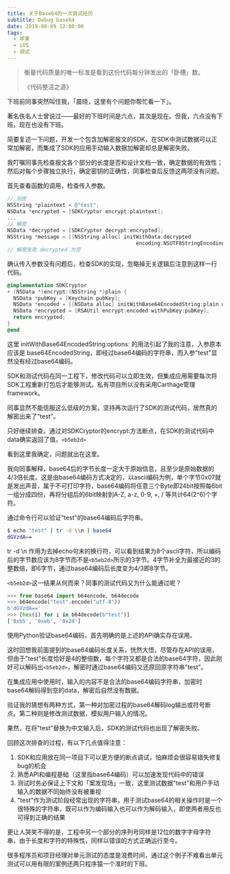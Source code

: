 ```yaml
---
title: 关于Base64的一次调试经历
subtitle: Debug base64
date: 2019-08-09 12:00:00
tags:
  - 苹果
  - iOS
  - 调试
---
```


> 衡量代码质量的唯一标准是看到这份代码每分钟发出的「卧槽」数。
>
> 《代码整洁之道》


下班前同事突然叫住我，「晨晓，这里有个问题你帮忙看一下」。

著名佚名人士曾说过——最好的下班时间是六点，其次是现在。但我，六点没有下班，现在也没有下班。

简要复述一下问题，开发一个包含加解密报文的SDK，在SDK中测试数据可以正常加解密，而集成了SDK的应用手动输入数据加解密却总是解密失败。

我叮嘱同事先检查报文各个部分的长度是否和设计文档一致，确定数据的有效性；然后对每个步骤独立执行，确定密钥的正确性，同事检查后反馈这两项没有问题。

首先查看函数的调用，检查传入参数。

```Objective-C
// 加密
NSString *plaintext = @"test";
NSData *encrypted = [SDKCryptor encrypt:plaintext];
...
// 解密
NSData *decrypted = [SDKCryptor decrypt:encrypted];
NSString *message = [[NSString alloc] initWithData:decrypted
                                          encoding:NSUTF8StringEncoding];
// 解密失败 decrypted 为空
```

确认传入参数没有问题后，检查SDK的实现，忽略掉无关逻辑后注意到这样一行代码。
```Objective-C
@implementation SDKCryptor
+ (NSData *)encrypt:(NSString *)plain {
  NSData *pubKey = [Keychain pubKey];
  NSData *encoded = [[NSData alloc] initWithBase64EncodedString:plain options:0];
  NSData *encrypted = [RSAUtil encrypt:encoded withPubKey:pubKey];
  return encrypted;
}
@end
```

这里 initWithBase64EncodedString:options: 的用法引起了我的注意，入参原本应该是 base64EncodedString，即经过base64编码的字符串，而入参"test"显然没有经过base64编码。

SDK和测试代码在同一工程下，修改代码可以立即生效，但集成应用需要每次将SDK工程重新打包后才能够测试。私有项目所以没有采用Carthage管理framework。

同事显然不能信服这么低级的方案，坚持再次运行了SDK的测试代码，居然真的解密出来了"test"。

只好继续排查。通过对SDKCryptor的encrypt:方法断点，在SDK的测试代码中data确实返回了值。`<b5eb2d>`

看到这里我确定，问题就出在这里。

我向同事解释，base64后的字节长度一定大于原始信息，且至少是原始数据的4/3倍长度。这是由base64编码方式决定的，以ascii编码为例，单个字节0x07就是发出声音，属于不可打印字符，base64编码将任意三个Byte即24bit按照每6bit一组分成四份，再将分组后的6bit映射到A-Z, a-z, 0-9, +, / 等共计64(2^6)个字符。

通过命令行可以验证"test"的base64编码后字符串。

```bash
$ echo "test" | tr -d \\n | base64
dGVzdA==
```

tr -d \\n 作用为去掉echo句末的换行符，可以看到结果为8个ascii字符，所以编码后的字节数应该为8字节而不是`<b5eb2d>`所示的3字节。4字节补全为最接近的3的整数倍，即6字节，通过base64编码后长度变为4/3即8字节。

`<b5eb2d>`这一结果从何而来？同事的测试代码又为什么能通过呢？

```python
>>> from base64 import b64encode, b64decode
>>> b64encode("test".encode("utf-8"))
b'dGVzdA=='
>>> [hex(i) for i in b64decode(b"test")]
['0xb5', '0xeb', '0x2d']
```

使用Python验证base64编码，首先明确的是上述的API确实存在误用。

这时回想我前面提到的base64编码长度关系，恍然大悟，尽管存在API的误用，但由于"test"长度恰好是4的整倍数，每个字符又都是合法的base64字符，因此刚好可以解码出`<b5eb2d>`，解密时通过base64编码又还原回原字符串"test"。

在集成应用中使用时，输入的内容不是合法的base64编码字符串，加密时base64解码得到空的data，解密后自然没有数据。

验证我的猜想有两种方式，第一种对加密过程的base64解码log输出或符号断点。第二种则是修改测试数据，模拟用户输入的情况。

果然，在将"test"替换为中文输入后，SDK的测试代码也出现了解密失败。

回顾这次排查的过程，有以下几点值得注意：

1. SDK和应用放在同一项目下可以更方便的断点调试，怕麻烦会很容易错失修复bug的机会
2. 熟悉API和编程基础（这里指base64编码）可以加速发现代码中的错误
3. 测试时务必保证上下文和「案发现场」一致，这里测试数据"test"和用户手动输入的数据不同始终没有被重视
4. "test"作为测试阶段经常出现的字符串，用于测试base64的相关操作时是一个很特殊的字符串，既可以作为编码输入也可以作为解码输入，即使两者用反也可得到正确的结果

更让人哭笑不得的是，工程中另一个部分的序列号同样是12位的数字字母字符串，由于长度和字符的特殊性，同样以错误的方式正确运行至今。

很多程序员和项目经理对单元测试的态度是浪费时间，通过这个例子不难看出单元测试可以用有限的案例还两只程序猿一个准时的下班。



